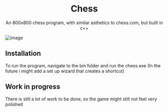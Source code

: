 <h1 align="center">Chess</h1>
<p align="center">
  An 800x800 chess program, with similar asthetics to chess.com, but built in c++
  
  ![image](https://user-images.githubusercontent.com/63375470/222952856-2770ef3a-8574-485c-bff0-2233ecbb8df9.png)
</p>

## Installation
To run the program, navigate to the bin folder and run the chess.exe (In the future i might add a set up wizard that creates a shortcut)

## Work in progress
There is still a lot of work to be done, so the game might still not feel very polished
